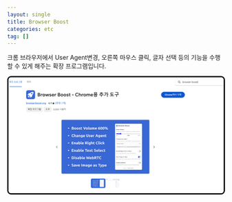 ```yaml
---
layout: single
title: Browser Boost
categories: etc
tag: []
---
```


크롬 브라우저에서 User Agent변경, 오른쪽 마우스 클릭, 글자 선택 등의 기능을 수행할 수 있게 해주는 확장 프로그램입니다.   

<img src="../../imgs/etc/browser_boost.png" style="border:3px solid black;border-radius:9px;width:500px"/>   